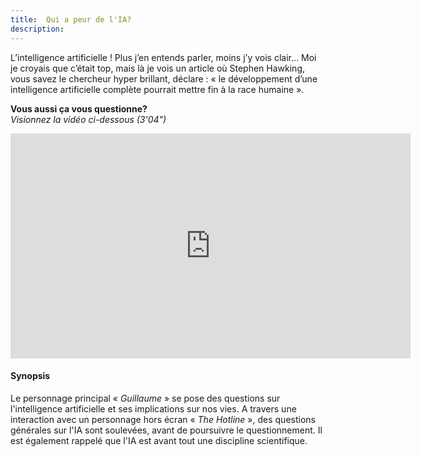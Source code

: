 ```yaml
---
title:  Qui a peur de l'IA?
description:
---
```

L’intelligence artificielle ! Plus j’en entends parler, moins j’y vois clair…
Moi je croyais que c’était top, mais là je vois un article où Stephen Hawking, vous savez le chercheur hyper brillant, déclare : « le développement d’une intelligence artificielle complète pourrait mettre fin à la race humaine ».

**Vous aussi ça vous questionne?**  
_Visionnez la vidéo ci-dessous (3'04")_

<center><iframe width="640" height="360" src="https://www.youtube.com/embed/JGl1NwywfJ0?rel=0&showinfo=0&cc_load_policy=1&hl=fr&modestbranding=1" frameborder="0" allowfullscreen></iframe></center>

#### Synopsis
Le personnage principal « _Guillaume_ » se pose des questions sur l'intelligence artificielle et ses implications sur nos vies. A travers une interaction avec un personnage hors écran « _The Hotline_ », des questions générales sur l'IA sont soulevées, avant de poursuivre le questionnement. Il est également rappelé que l'IA est avant tout une discipline scientifique.
